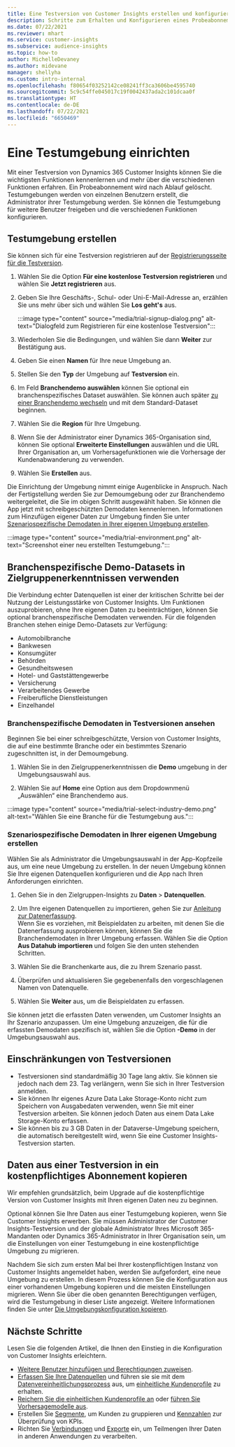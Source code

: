 ```yaml
---
title: Eine Testversion von Customer Insights erstellen und konfigurieren
description: Schritte zum Erhalten und Konfigurieren eines Probeabonnements von Dynamics 365 Customer Insights.
ms.date: 07/22/2021
ms.reviewer: mhart
ms.service: customer-insights
ms.subservice: audience-insights
ms.topic: how-to
author: MichelleDevaney
ms.author: midevane
manager: shellyha
ms.custom: intro-internal
ms.openlocfilehash: f80654f03252142ce08241ff3ca3606be4595740
ms.sourcegitcommit: 5c9c54ffe045017c19f0042437ada2c101dcaa0f
ms.translationtype: HT
ms.contentlocale: de-DE
ms.lasthandoff: 07/22/2021
ms.locfileid: "6650469"
---
```

# <a name="set-up-a-trial-environment"></a>Eine Testumgebung einrichten 

Mit einer Testversion von Dynamics 365 Customer Insights können Sie die wichtigsten Funktionen kennenlernen und mehr über die verschiedenen Funktionen erfahren. Ein Probeabonnement wird nach Ablauf gelöscht. Testumgebungen werden von einzelnen Benutzern erstellt, die Administrator ihrer Testumgebung werden. Sie können die Testumgebung für weitere Benutzer freigeben und die verschiedenen Funktionen konfigurieren.

## <a name="create-a-trial-environment"></a>Testumgebung erstellen

Sie können sich für eine Testversion registrieren auf der [Registrierungsseite für die Testversion](https://dynamics.microsoft.com/get-started/free-trial/?appname=customerinsights). 

1. Wählen Sie die Option **Für eine kostenlose Testversion registrieren** und wählen Sie **Jetzt registrieren** aus.

1. Geben Sie Ihre Geschäfts-, Schul- oder Uni-E-Mail-Adresse an, erzählen Sie uns mehr über sich und wählen Sie **Los geht's** aus.

   :::image type="content" source="media/trial-signup-dialog.png" alt-text="Dialogfeld zum Registrieren für eine kostenlose Testversion":::

1. Wiederholen Sie die Bedingungen, und wählen Sie dann **Weiter** zur Bestätigung aus.

1. Geben Sie einen **Namen** für Ihre neue Umgebung an. 

1. Stellen Sie den **Typ** der Umgebung auf **Testversion** ein.

1. Im Feld **Branchendemo auswählen** können Sie optional ein branchenspezifisches Dataset auswählen. Sie können auch später [zu einer Branchendemo wechseln](#use-industry-specific-demo-data-sets-in-audience-insights) und mit dem Standard-Dataset beginnen.

1. Wählen Sie die **Region** für Ihre Umgebung.

1. Wenn Sie der Administrator einer Dynamics 365-Organisation sind, können Sie optional **Erweiterte Einstellungen** auswählen und die URL Ihrer Organisation an, um Vorhersagefunktionen wie die Vorhersage der Kundenabwanderung zu verwenden. 

1. Wählen Sie **Erstellen** aus. 

Die Einrichtung der Umgebung nimmt einige Augenblicke in Anspruch. Nach der Fertigstellung werden Sie zur Demoumgebung oder zur Branchendemo weitergeleitet, die Sie im obigen Schritt ausgewählt haben. Sie können die App jetzt mit schreibgeschützten Demodaten kennenlernen. Informationen zum Hinzufügen eigener Daten zur Umgebung finden Sie unter [Szenariospezifische Demodaten in Ihrer eigenen Umgebung erstellen](#create-scenario-specific-demo-data-in-your-own-environment).

:::image type="content" source="media/trial-environment.png" alt-text="Screenshot einer neu erstellten Testumgebung.":::

## <a name="use-industry-specific-demo-data-sets-in-audience-insights"></a>Branchenspezifische Demo-Datasets in Zielgruppenerkenntnissen verwenden

Die Verbindung echter Datenquellen ist einer der kritischen Schritte bei der Nutzung der Leistungsstärke von Customer Insights. Um Funktionen auszuprobieren, ohne Ihre eigenen Daten zu beeinträchtigen, können Sie optional branchenspezifische Demodaten verwenden. Für die folgenden Branchen stehen einige Demo-Datasets zur Verfügung: 

-   Automobilbranche
-   Bankwesen
-   Konsumgüter
-   Behörden
-   Gesundheitswesen
-   Hotel- und Gaststättengewerbe
-   Versicherung
-   Verarbeitendes Gewerbe
-   Freiberufliche Dienstleistungen
-   Einzelhandel

### <a name="see-industry-specific-demo-data-in-trials"></a>Branchenspezifische Demodaten in Testversionen ansehen

Beginnen Sie bei einer schreibgeschützte, Version von Customer Insights, die auf eine bestimmte Branche oder ein bestimmtes Szenario zugeschnitten ist, in der Demoumgebung. 
 
1.  Wählen Sie in den Zielgruppenerkenntnissen die **Demo** umgebung in der Umgebungsauswahl aus.

2.  Wählen Sie auf **Home** eine Option aus dem Dropdownmenü „Auswählen“ eine Branchendemo aus.

:::image type="content" source="media/trial-select-industry-demo.png" alt-text="Wählen Sie eine Branche für die Testumgebung aus.":::

### <a name="create-scenario-specific-demo-data-in-your-own-environment"></a>Szenariospezifische Demodaten in Ihrer eigenen Umgebung erstellen

Wählen Sie als Administrator die Umgebungsauswahl in der App-Kopfzeile aus, um eine neue Umgebung zu erstellen. In der neuen Umgebung können Sie Ihre eigenen Datenquellen konfigurieren und die App nach Ihren Anforderungen einrichten. 

1.  Gehen Sie in den Zielgruppen-Insights zu **Daten** > **Datenquellen**.

2.  Um Ihre eigenen Datenquellen zu importieren, gehen Sie zur [Anleitung zur Datenerfassung](data-sources.md).     
   Wenn Sie es vorziehen, mit Beispieldaten zu arbeiten, mit denen Sie die Datenerfassung ausprobieren können, können Sie die Branchendemodaten in Ihrer Umgebung erfassen. Wählen Sie die Option **Aus Datahub importieren** und folgen Sie den unten stehenden Schritten.

3.  Wählen Sie die Branchenkarte aus, die zu Ihrem Szenario passt. 

4.  Überprüfen und aktualisieren Sie gegebenenfalls den vorgeschlagenen Namen von Datenquelle. 

5.  Wählen Sie **Weiter** aus, um die Beispieldaten zu erfassen. 

Sie können jetzt die erfassten Daten verwenden, um Customer Insights an Ihr Szenario anzupassen. Um eine Umgebung anzuzeigen, die für die erfassten Demodaten spezifisch ist, wählen Sie die Option **<Industry>-Demo** in der Umgebungsauswahl aus.

## <a name="limitations-in-trials"></a>Einschränkungen von Testversionen

- Testversionen sind standardmäßig 30 Tage lang aktiv. Sie können sie jedoch nach dem 23. Tag verlängern, wenn Sie sich in Ihrer Testversion anmelden.
- Sie können Ihr eigenes Azure Data Lake Storage-Konto nicht zum Speichern von Ausgabedaten verwenden, wenn Sie mit einer Testversion arbeiten. Sie können jedoch Daten aus einem Data Lake Storage-Konto erfassen.
- Sie können bis zu 3 GB Daten in der Dataverse-Umgebung speichern, die automatisch bereitgestellt wird, wenn Sie eine Customer Insights-Testversion starten.

## <a name="copy-data-from-a-trial-to-a-paid-subscription"></a>Daten aus einer Testversion in ein kostenpflichtiges Abonnement kopieren

Wir empfehlen grundsätzlich, beim Upgrade auf die kostenpflichtige Version von Customer Insights mit Ihren eigenen Daten neu zu beginnen. 

Optional können Sie Ihre Daten aus einer Testumgebung kopieren, wenn Sie Customer Insights erwerben. Sie müssen Administrator der Customer Insights-Testversion und der globale Administrator Ihres Microsoft 365-Mandanten oder Dynamics 365-Administrator in Ihrer Organisation sein, um die Einstellungen von einer Testumgebung in eine kostenpflichtige Umgebung zu migrieren. 

Nachdem Sie sich zum ersten Mal bei Ihrer kostenpflichtigen Instanz von Customer Insights angemeldet haben, werden Sie aufgefordert, eine neue Umgebung zu erstellen. In diesem Prozess können Sie die Konfiguration aus einer vorhandenen Umgebung kopieren und die meisten Einstellungen migrieren. Wenn Sie über die oben genannten Berechtigungen verfügen, wird die Testumgebung in dieser Liste angezeigt. Weitere Informationen finden Sie unter [Die Umgebungskonfiguration kopieren](manage-environments.md#copy-the-environment-configuration).

## <a name="next-steps"></a>Nächste Schritte

Lesen Sie die folgenden Artikel, die Ihnen den Einstieg in die Konfiguration von Customer Insights erleichtern. 

- [Weitere Benutzer hinzufügen und Berechtigungen zuweisen](permissions.md).
- [Erfassen Sie Ihre Datenquellen](data-sources.md) und führen sie sie mit dem [Datenvereinheitlichungsprozess](data-unification.md) aus, um [einheitliche Kundenprofile](customer-profiles.md) zu erhalten.
- [Reichern Sie die einheitlichen Kundenprofile an](enrichment-hub.md) oder [führen Sie Vorhersagemodelle aus](predictions-overview.md).
- Erstellen Sie [Segmente](segments.md), um Kunden zu gruppieren und [Kennzahlen](measures.md) zur Überprüfung von KPIs.
- Richten Sie [Verbindungen](connections.md) und [Exporte](export-destinations.md) ein, um Teilmengen Ihrer Daten in anderen Anwendungen zu verarbeiten.